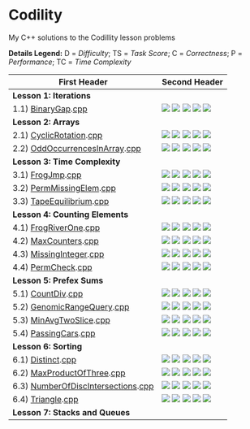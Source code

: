 # Codility
My C++ solutions to the Codillity lesson problems

**Details Legend:** D = *Difficulty*; TS = *Task Score*; C = *Correctness*; P = *Performance*; TC = *Time Complexity*
 
First Header  | Second Header
------------- | --------------------
**Lesson 1: Iterations**  | 
1.1) [BinaryGap](https://app.codility.com/programmers/lessons/1-iterations/binary_gap/).[cpp](srs/1.1.2.BinaryGap.cpp)  | ![][D-painless] ![][TS-100] ![][C-100] ![][P-N/A] ![][TC-N/A]
**Lesson 2: Arrays**  | 
2.1) [CyclicRotation](https://app.codility.com/programmers/lessons/2-arrays/cyclic_rotation/).[cpp](srs/2.1.1.CyclicRotation.cpp)  | ![][D-painless] ![][TS-100] ![][C-100] ![][P-N/A] ![][TC-N/A]
2.2) [OddOccurrencesInArray](https://app.codility.com/programmers/lessons/2-arrays/odd_occurrences_in_array/).[cpp](srs/2.2.1.OddOccurencesInArray.cpp)  | ![][D-painless] ![][TS-100] ![][C-100] ![][P-100] ![][TC-O(N) or O(N*log(N))]
**Lesson 3: Time Complexity**  | 
3.1) [FrogJmp](https://app.codility.com/programmers/lessons/3-time_complexity/frog_jmp/).[cpp](srs/3.1.1.FrogJmp.cpp)  | ![][D-painless] ![][TS-100] ![][C-100] ![][P-100] ![][TC-O(1)]
3.2) [PermMissingElem](https://app.codility.com/programmers/lessons/3-time_complexity/perm_missing_elem/).[cpp](srs/3.2.2.PermMissingElem.cpp)  | ![][D-painless] ![][TS-100] ![][C-100] ![][P-100] ![][TC-O(N) or O(N*log(N))]
3.3) [TapeEquilibrium](https://app.codility.com/programmers/lessons/3-time_complexity/tape_equilibrium/).[cpp](srs/3.3.2.TapeEquilibrium.cpp)  | ![][D-painless] ![][TS-100] ![][C-100] ![][P-100] ![][TC-O(N)]
**Lesson 4: Counting Elements**  | 
4.1) [FrogRiverOne](https://app.codility.com/programmers/lessons/4-counting_elements/frog_river_one/).[cpp](srs/3.1.1.FrogJmp.cpp)  | ![][D-painless] ![][TS-100] ![][C-100] ![][P-100] ![][TC-O(N)]
4.2) [MaxCounters](https://app.codility.com/programmers/lessons/4-counting_elements/max_counters/).[cpp](srs/3.2.2.PermMissingElem.cpp)  | ![][D-painless] ![][TS-100] ![][C-100] ![][P-100] ![][TC-O(N+M)]
4.3) [MissingInteger](https://app.codility.com/programmers/lessons/4-counting_elements/missing_integer/).[cpp](srs/3.3.2.TapeEquilibrium.cpp)  | ![][D-respectable] ![][TS-100] ![][C-100] ![][P-100] ![][TC-O(N) or O(N*log(N))]
4.4) [PermCheck](https://app.codility.com/programmers/lessons/4-counting_elements/perm_check/).[cpp](srs/3.3.2.TapeEquilibrium.cpp)  | ![][D-respectable] ![][TS-100] ![][C-100] ![][P-100] ![][TC-O(N) or O(N*log(N))]
**Lesson 5: Prefex Sums**  | 
5.1) [CountDiv](https://app.codility.com/programmers/lessons/5-prefix_sums/count_div/).[cpp](srs/5.1.2.CountDiv.cpp)  | ![][D-respectable] ![][TS-100] ![][C-100] ![][P-100] ![][TC-O(1)]
5.2) [GenomicRangeQuery](https://app.codility.com/programmers/lessons/5-prefix_sums/genomic_range_query/).[cpp](srs/5.2.1.GenomicRangeQuery.cpp)  | ![][D-respectable] ![][TS-100] ![][C-100] ![][P-100] ![][TC-O(N+M)]
5.3) [MinAvgTwoSlice](https://app.codility.com/programmers/lessons/5-prefix_sums/min_avg_two_slice/).[cpp](srs/5.3.2.MinAvgTwoSlice.cpp)  | ![][D-respectable] ![][TS-100] ![][C-100] ![][P-100] ![][TC-O(N)]
5.4) [PassingCars](https://app.codility.com/programmers/lessons/5-prefix_sums/passing_cars/).[cpp](srs/5.3.1.PassingCars.cpp)  | ![][D-painless] ![][TS-100] ![][C-100] ![][P-100] ![][TC-O(N)]
**Lesson 6: Sorting**  | 
6.1) [Distinct](https://app.codility.com/programmers/lessons/6-sorting/distinct/).[cpp](srs/6.1.1.Distinct.cpp)  | ![][D-painless] ![][TS-100] ![][C-100] ![][P-100] ![][TC-O(N) or O(N*log(N))]
6.2) [MaxProductOfThree](https://app.codility.com/programmers/lessons/6-sorting/max_product_of_three/).[cpp](srs/6.2.1.MaxProductOfThree.cpp)  | ![][D-painless] ![][TS-100] ![][C-100] ![][P-100] ![][TC-O(Nlog*(N))]
6.3) [NumberOfDiscIntersections](https://app.codility.com/programmers/lessons/6-sorting/number_of_disc_intersections/).[cpp](srs/6.3.2.NumberOfDiscIntersections.cpp)  | ![][D-respectable] ![][TS-100] ![][C-100] ![][P-100] ![][TC-O(Nlog*(N))]
6.4) [Triangle](https://app.codility.com/programmers/lessons/6-sorting/triangle/).[cpp](srs/6.3.1.Triangle.cpp)  | ![][D-painless] ![][TS-100] ![][C-100] ![][P-100] ![][TC-O(Nlog*(N))]
**Lesson 7: Stacks and Queues**  | 

[D-painless]: https://img.shields.io/badge/D-Painless-81c1e1
[D-respectable]: https://img.shields.io/badge/D-respectable-61c0c5
[TS-100]: https://img.shields.io/badge/TS-100%25-green
[C-100]: https://img.shields.io/badge/C-100%25-green
[P-N/A]: https://img.shields.io/badge/P-N%2FA-lightgrey
[P-100]: https://img.shields.io/badge/P-100%25-green
[TC-N/A]: https://img.shields.io/badge/TC-N%2FA-lightgrey
[TC-O(N) or O(N*log(N))]: https://img.shields.io/badge/TC-O%28N%29%20or%20O%28N%2Alog%28N%29%29-lightgrey
[TC-O(1)]: https://img.shields.io/badge/TC-O%281%29-lightgrey
[TC-O(N)]: https://img.shields.io/badge/TC-O%28N%29-lightgrey
[TC-O(N+M)]: https://img.shields.io/badge/TC-O%28N%2BM%29-lightgrey
[TC-O(Nlog*(N))]: https://img.shields.io/badge/TC-O%28N%2Alog%28N%29%29-lightgrey


